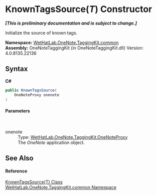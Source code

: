 # KnownTagsSource(*T*) Constructor 
 _**\[This is preliminary documentation and is subject to change.\]**_

Initialize the source of known tags.

**Namespace:**&nbsp;<a href="bcdbab9c-63d1-48a4-6937-af53fb8d9a55.md">WetHatLab.OneNote.TaggingKit.common</a><br />**Assembly:**&nbsp;OneNoteTaggingKit (in OneNoteTaggingKit.dll) Version: 4.0.8135.22136

## Syntax

**C#**<br />
``` C#
public KnownTagsSource(
	OneNoteProxy onenote
)
```


#### Parameters
&nbsp;<dl><dt>onenote</dt><dd>Type: <a href="a46a793f-b110-250f-657a-ecb64aa3bbf7.md">WetHatLab.OneNote.TaggingKit.OneNoteProxy</a><br />The _OneNote_ application object.</dd></dl>

## See Also


#### Reference
<a href="7c678dfb-4ca2-101b-c95b-887a6d49afd4.md">KnownTagsSource(T) Class</a><br /><a href="bcdbab9c-63d1-48a4-6937-af53fb8d9a55.md">WetHatLab.OneNote.TaggingKit.common Namespace</a><br />
